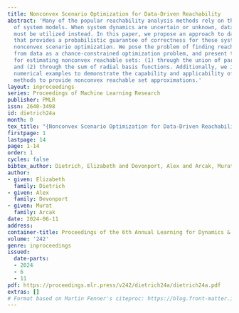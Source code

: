 ```yaml
---
title: Nonconvex Scenario Optimization for Data-Driven Reachability
abstract: 'Many of the popular reachability analysis methods rely on the existence
  of system models. When system dynamics are uncertain or unknown, data-driven techniques
  must be utilized instead. In this paper, we propose an approach to data-driven reachability
  that provides a probabilistic guarantee of correctness for these systems through
  nonconvex scenario optimization. We pose the problem of finding reachable sets directly
  from data as a chance-constrained optimization problem, and present two algorithms
  for estimating nonconvex reachable sets: (1) through the union of partition cells
  and (2) through the sum of radial basis functions. Additionally, we investigate
  numerical examples to demonstrate the capability and applicability of the introduced
  methods to provide nonconvex reachable set approximations.'
layout: inproceedings
series: Proceedings of Machine Learning Research
publisher: PMLR
issn: 2640-3498
id: dietrich24a
month: 0
tex_title: "{Nonconvex Scenario Optimization for Data-Driven Reachability}"
firstpage: 1
lastpage: 14
page: 1-14
order: 1
cycles: false
bibtex_author: Dietrich, Elizabeth and Devonport, Alex and Arcak, Murat
author:
- given: Elizabeth
  family: Dietrich
- given: Alex
  family: Devonport
- given: Murat
  family: Arcak
date: 2024-06-11
address:
container-title: Proceedings of the 6th Annual Learning for Dynamics & Control Conference
volume: '242'
genre: inproceedings
issued:
  date-parts:
  - 2024
  - 6
  - 11
pdf: https://proceedings.mlr.press/v242/dietrich24a/dietrich24a.pdf
extras: []
# Format based on Martin Fenner's citeproc: https://blog.front-matter.io/posts/citeproc-yaml-for-bibliographies/
---
```

